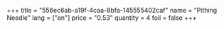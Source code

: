 +++
title = "556ec6ab-a19f-4caa-8bfa-145555402caf"
name = "Pithing Needle"
lang = ["en"]
price = "0.53"
quantity = 4
foil = false
+++
